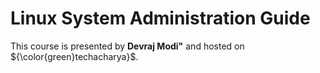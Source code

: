 # Linux System Administration Guide
This course is presented by **Devraj Modi"** and hosted on ${\color{green}techacharya}$.
